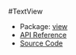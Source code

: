#TextView

* Package: [view](http://rikulo.org/api/_/rikulo_view.html)
* [API Reference](http://rikulo.org/api/_/rikulo_view/TextView.html)
* [Source Code](https://github.com/rikulo/rikulo/blob/master/client/view/src/TextView.dart)
